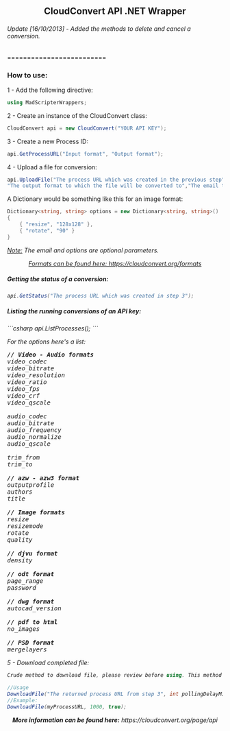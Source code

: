 <div align="center"><h2>CloudConvert API .NET Wrapper</h2></div>

<h6>Update [16/10/2013] - Added the methods to delete and cancel a conversion.</h6>
=========================
<h3><b>How to use:</b></h3>

1 - Add the following directive:<br>
```csharp
using MadScripterWrappers;
```

2 - Create an instance of the CloudConvert class:<br>
```csharp
CloudConvert api = new CloudConvert("YOUR API KEY");
```
3 - Create a new Process ID:<br>
```csharp
api.GetProcessURL("Input format", "Output format");
```
4 - Upload a file for conversion:<br>
```csharp
api.UploadFile("The process URL which was created in the previous step","Path to the file you want to upload",
"The output format to which the file will be converted to","The email that will be notified once the conversion is done","A Dictionary of options which are format specific");
```

A Dictionary would be something like this for an image format:
```csharp
Dictionary<string, string> options = new Dictionary<string, string>()
{
	{ "resize", "128x128" },
	{ "rotate", "90" }
}
```

<i><u>Note:</u> The email and options are optional parameters.<i> 

<div align="center"><u>Formats can be found here: https://cloudconvert.org/formats</u></div>
<h5>Getting the status of a conversion:</h5>

```csharp
api.GetStatus("The process URL which was created in step 3");
```

<h5>Listing the running conversions of an API key:</h5>
```csharp
api.ListProcesses();
```

For the options here's a list:
<pre>
<b>// Video - Audio formats</b>
video_codec
video_bitrate
video_resolution
video_ratio
video_fps
video_crf
video_qscale
		
audio_codec
audio_bitrate
audio_frequency
audio_normalize
audio_qscale
		
trim_from
trim_to

<b>// azw - azw3 format</b>
outputprofile
authors
title

<b>// Image formats</b>		
resize
resizemode
rotate
quality

<b>// djvu format</b>
density

<b>// odt format</b>	
page_range
password

<b>// dwg format</b>		
autocad_version

<b>// pdf to html</b>	
no_images

<b>// PSD format</b>	
mergelayers
</pre>

5 - Download completed file:<br>
```csharp
Crude method to download file, please review before using. This method will block until an error occurs or the file is downloaded and returned as a byte[].

//Usage
DownloadFile("The returned process URL from step 3", int pollingDelayMilliseconds, bool deleteAfterConvert);
//Example:
DownloadFile(myProcessURL, 1000, true);
```

<div align="center"><i><b>More information can be found here:</b></i> https://cloudconvert.org/page/api</div>
